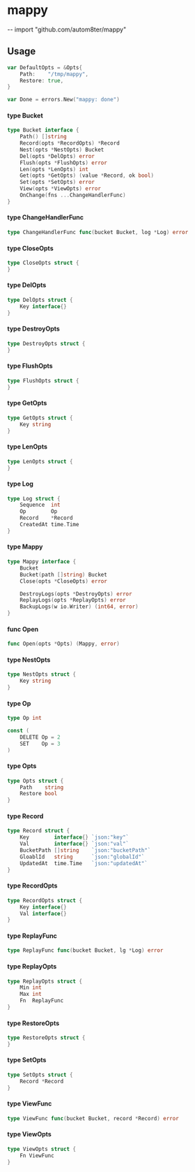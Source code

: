 # mappy
--
    import "github.com/autom8ter/mappy"


## Usage

```go
var DefaultOpts = &Opts{
	Path:    "/tmp/mappy",
	Restore: true,
}
```

```go
var Done = errors.New("mappy: done")
```

#### type Bucket

```go
type Bucket interface {
	Path() []string
	Record(opts *RecordOpts) *Record
	Nest(opts *NestOpts) Bucket
	Del(opts *DelOpts) error
	Flush(opts *FlushOpts) error
	Len(opts *LenOpts) int
	Get(opts *GetOpts) (value *Record, ok bool)
	Set(opts *SetOpts) error
	View(opts *ViewOpts) error
	OnChange(fns ...ChangeHandlerFunc)
}
```


#### type ChangeHandlerFunc

```go
type ChangeHandlerFunc func(bucket Bucket, log *Log) error
```


#### type CloseOpts

```go
type CloseOpts struct {
}
```


#### type DelOpts

```go
type DelOpts struct {
	Key interface{}
}
```


#### type DestroyOpts

```go
type DestroyOpts struct {
}
```


#### type FlushOpts

```go
type FlushOpts struct {
}
```


#### type GetOpts

```go
type GetOpts struct {
	Key string
}
```


#### type LenOpts

```go
type LenOpts struct {
}
```


#### type Log

```go
type Log struct {
	Sequence  int
	Op        Op
	Record    *Record
	CreatedAt time.Time
}
```


#### type Mappy

```go
type Mappy interface {
	Bucket
	Bucket(path []string) Bucket
	Close(opts *CloseOpts) error

	DestroyLogs(opts *DestroyOpts) error
	ReplayLogs(opts *ReplayOpts) error
	BackupLogs(w io.Writer) (int64, error)
}
```


#### func  Open

```go
func Open(opts *Opts) (Mappy, error)
```

#### type NestOpts

```go
type NestOpts struct {
	Key string
}
```


#### type Op

```go
type Op int
```


```go
const (
	DELETE Op = 2
	SET    Op = 3
)
```

#### type Opts

```go
type Opts struct {
	Path    string
	Restore bool
}
```


#### type Record

```go
type Record struct {
	Key        interface{} `json:"key"`
	Val        interface{} `json:"val"`
	BucketPath []string    `json:"bucketPath"`
	GloablId   string      `json:"globalId"`
	UpdatedAt  time.Time   `json:"updatedAt"`
}
```


#### type RecordOpts

```go
type RecordOpts struct {
	Key interface{}
	Val interface{}
}
```


#### type ReplayFunc

```go
type ReplayFunc func(bucket Bucket, lg *Log) error
```


#### type ReplayOpts

```go
type ReplayOpts struct {
	Min int
	Max int
	Fn  ReplayFunc
}
```


#### type RestoreOpts

```go
type RestoreOpts struct {
}
```


#### type SetOpts

```go
type SetOpts struct {
	Record *Record
}
```


#### type ViewFunc

```go
type ViewFunc func(bucket Bucket, record *Record) error
```


#### type ViewOpts

```go
type ViewOpts struct {
	Fn ViewFunc
}
```
